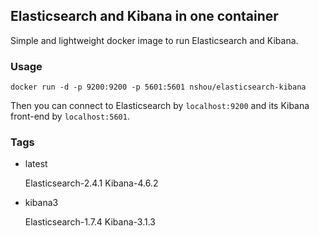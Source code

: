 ## Elasticsearch and Kibana in one container

Simple and lightweight docker image to run Elasticsearch and Kibana.

### Usage

    docker run -d -p 9200:9200 -p 5601:5601 nshou/elasticsearch-kibana

Then you can connect to Elasticsearch by `localhost:9200` and its Kibana front-end by `localhost:5601`.

### Tags

* latest

    Elasticsearch-2.4.1 Kibana-4.6.2

* kibana3

    Elasticsearch-1.7.4 Kibana-3.1.3